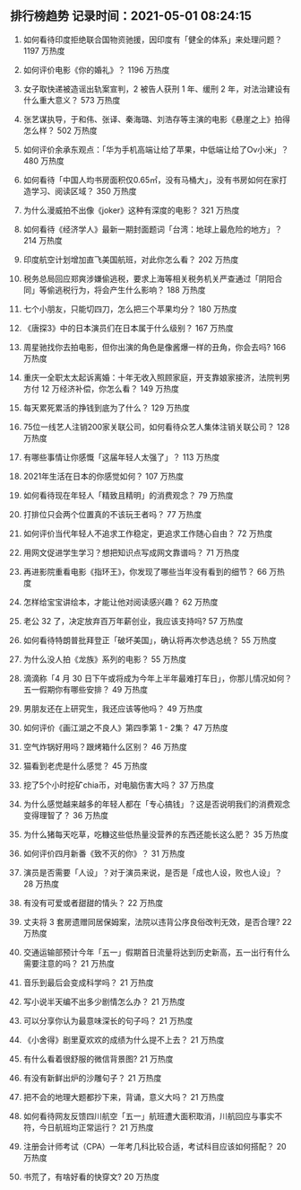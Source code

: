 
## 排行榜趋势 记录时间：2021-05-01 08:24:15
  
  1. 如何看待印度拒绝联合国物资驰援，因印度有「健全的体系」来处理问题？ 1197 万热度
    
  2. 如何评价电影《你的婚礼》？ 1196 万热度
    
  3. 女子取快递被造谣出轨案宣判，2 被告人获刑 1 年、缓刑 2 年，对法治建设有什么重大意义？ 573 万热度
    
  4. 张艺谋执导，于和伟、张译、秦海璐、刘浩存等主演的电影《悬崖之上》拍得怎么样？ 502 万热度
    
  5. 如何评价余承东观点：「华为手机高端让给了苹果，中低端让给了Ov小米」？ 480 万热度
    
  6. 如何看待「中国人均书房面积仅0.65㎡，没有马桶大」，没有书房如何在家打造学习、阅读区域？ 350 万热度
    
  7. 为什么漫威拍不出像《joker》这种有深度的电影？ 321 万热度
    
  8. 如何看待《经济学人》最新一期封面题词「台湾：地球上最危险的地方」？ 214 万热度
    
  9. 印度航空计划增加直飞美国航班，对此你怎么看？ 202 万热度
    
  10. 税务总局回应郑爽涉嫌偷逃税，要求上海等相关税务机关严查通过「阴阳合同」等偷逃税行为，将会产生什么影响？ 188 万热度
    
  11. 七个小朋友，只能切四刀，怎么把三个苹果均分？ 180 万热度
    
  12. 《唐探3》中的日本演员们在日本属于什么级别？ 167 万热度
    
  13. 周星驰找你去拍电影，但你出演的角色是像酱爆一样的丑角，你会去吗? 166 万热度
    
  14. 重庆一全职太太起诉离婚：十年无收入照顾家庭，开支靠娘家接济，法院判男方付 12 万经济补偿，你怎么看？ 149 万热度
    
  15. 每天累死累活的挣钱到底为了什么？ 129 万热度
    
  16. 75位一线艺人注销200家关联公司，如何看待众艺人集体注销关联公司？ 128 万热度
    
  17. 有哪些事情让你感慨「这届年轻人太强了」？ 113 万热度
    
  18. 2021年生活在日本的你感觉如何？ 107 万热度
    
  19. 如何看待现在年轻人「精致且精明」的消费观念？ 79 万热度
    
  20. 打排位只会两个位置真的不该玩王者吗？ 77 万热度
    
  21. 如何评价当代年轻人不追求工作稳定，更追求工作随心自由？ 72 万热度
    
  22. 用网文促进学生学习？想把知识点写成网文靠谱吗？ 71 万热度
    
  23. 再进影院重看电影《指环王》，你发现了哪些当年没有看到的细节？ 66 万热度
    
  24. 怎样给宝宝讲绘本，才能让他对阅读感兴趣？ 62 万热度
    
  25. 老公 32 了，决定放弃百万年薪创业，我应该支持吗? 57 万热度
    
  26. 如何看待特朗普批拜登正「破坏美国」，确认将再次参选总统？ 55 万热度
    
  27. 为什么没人拍《龙族》系列的电影？ 55 万热度
    
  28. 滴滴称「4 月 30 日下午或将成为今年上半年最难打车日」，你那儿情况如何？五一假期你有哪些安排？ 49 万热度
    
  29. 男朋友还在上研究生，我还应该等他吗？ 49 万热度
    
  30. 如何评价《画江湖之不良人》第四季第 1 - 2集？ 47 万热度
    
  31. 空气炸锅好用吗？跟烤箱什么区别？ 46 万热度
    
  32. 猫看到老虎是什么感觉？ 45 万热度
    
  33. 挖了5个小时挖矿chia币，对电脑伤害大吗？ 37 万热度
    
  34. 为什么感觉越来越多的年轻人都在「专心搞钱」？这是否说明我们的消费观念变得理智了？ 36 万热度
    
  35. 为什么猪每天吃草，吃糠这些低热量没营养的东西还能长这么肥？ 35 万热度
    
  36. 如何评价四月新番《致不灭的你》？ 31 万热度
    
  37. 演员是否需要「人设」？对于演员来说，是否是「成也人设，败也人设」？ 28 万热度
    
  38. 有没有可爱或者甜甜的情头？ 22 万热度
    
  39. 丈夫将 3 套房遗赠同居保姆案，法院以违背公序良俗改判无效，是否合理? 22 万热度
    
  40. 交通运输部预计今年「五一」假期首日流量将达到历史新高，五一出行有什么需要注意的吗？ 21 万热度
    
  41. 音乐到最后会变成科学吗？ 21 万热度
    
  42. 写小说半天编不出多少剧情怎么办？ 21 万热度
    
  43. 可以分享你认为最意味深长的句子吗？ 21 万热度
    
  44. 《小舍得》剧里夏欢欢的成绩为什么提不上去？ 21 万热度
    
  45. 有什么看着很舒服的微信背景图? 21 万热度
    
  46. 有没有新鲜出炉的沙雕句子？ 21 万热度
    
  47. 把不会的地理大题都抄下来，背诵，意义大吗？ 21 万热度
    
  48. 如何看待网友反馈四川航空「五一」航班遭大面积取消，川航回应与事实不符，今日航班均正常运行？ 21 万热度
    
  49. 注册会计师考试（CPA）一年考几科比较合适，考试科目应该如何搭配？ 20 万热度
    
  50. 书荒了，有啥好看的快穿文? 20 万热度
    